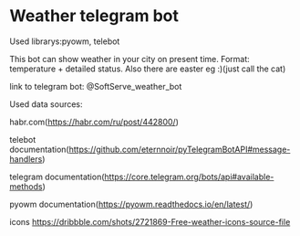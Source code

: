 # Weather telegram bot
Used librarys:pyowm, telebot

This bot can show weather in your city on present time. Format: temperature + detailed status.
Also there are easter eg :)(just call the cat)

link to telegram bot: @SoftServe_weather_bot

Used data sources:

habr.com(https://habr.com/ru/post/442800/)

telebot documentation(https://github.com/eternnoir/pyTelegramBotAPI#message-handlers)

telegram documentation(https://core.telegram.org/bots/api#available-methods)

pyowm documentation(https://pyowm.readthedocs.io/en/latest/)

icons https://dribbble.com/shots/2721869-Free-weather-icons-source-file
